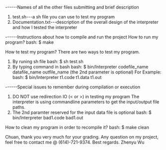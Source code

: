 ------Names of all the other files submitting and brief description
1. test.sh---a sh file you can use to test my program
2. Documentation.txt---description of the overall design of the interpreter and how I tested the interpreter


------Instructions about how to compile and run the project
How to run my program?
	bash: $ make

How te test my program?
There are two ways to test my program.
1. By runing sh file
	bash: $ sh test.sh
2. By typing command in bash
	bash: $ bin/Interpreter codefile_name datafile_name outfile_name (the 2nd parameter is optional)
	For Example:
	bash: $ bin/Interpreter t1.code t1.data t1.out

------Special issues to remember during compilation or execution
1. DO NOT use redirection IO (< or >) in testing my program
	The interpreter is using commandline parameters to get the input/output file paths.
2. The 2nd paramter reserved for the input data file is optional
	bash: $ bin/Interpreter bad1.code bad1.out

How to clean my program in order to recompile it?
bash: $ make clean


Chuan, thank you very much for your grading.
Any question on my project, feel free to contact me @ (614)-721-9374.
Best regards.
										Zhenyu Wu
